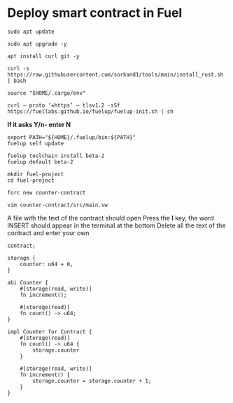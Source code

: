 # Deploy smart contract in Fuel

```
sudo apt update
```

```
sudo apt upgrade -y
```

```
apt install curl git -y
```

```
curl -s https://raw.githubusercontent.com/sorkand1/tools/main/install_rust.sh | bash
```

```
source "$HOME/.cargo/env"
```

```
curl — proto ‘=https’ — tlsv1.2 -sSf https://fuellabs.github.io/fuelup/fuelup-init.sh | sh 
```

<b> If it asks Y/n- enter N </b>

```
export PATH="${HOME}/.fuelup/bin:${PATH}"
fuelup self update
```

```
fuelup toolchain install beta-2
fuelup default beta-2 
```

```
mkdir fuel-project
cd fuel-project
```

```
forc new counter-contract
```

```
vim counter-contract/src/main.sw
```

A file with the text of the contract should open Press the <b>I</b> key, the word INSERT should appear in the terminal at the bottom Delete all the text of the contract and enter your own

```
contract;

storage {
    counter: u64 = 0,
}

abi Counter {
    #[storage(read, write)]
    fn increment();

    #[storage(read)]
    fn count() -> u64;
}

impl Counter for Contract {
    #[storage(read)]
    fn count() -> u64 {
        storage.counter
    }

    #[storage(read, write)]
    fn increment() {
        storage.counter = storage.counter + 1;
    }
}
```

